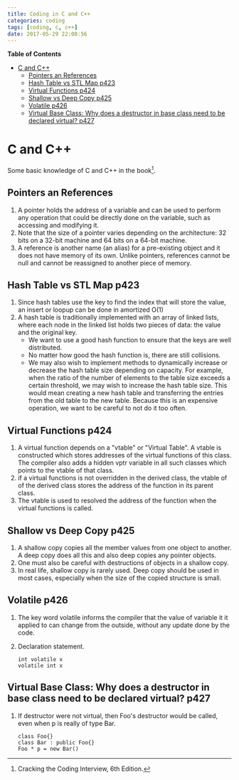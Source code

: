 ```yaml
---
title: Coding in C and C++
categories: coding
tags: [coding, c, c++]
date: 2017-05-29 22:08:56
---
```

<!-- markdown-toc start - Don't edit this section. Run M-x markdown-toc-generate-toc again -->
**Table of Contents**

- [C and C++](#c-and-c)
    - [Pointers an References](#pointers-an-references)
    - [Hash Table vs STL Map p423](#hash-table-vs-stl-map-p423)
    - [Virtual Functions p424](#virtual-functions-p424)
    - [Shallow vs Deep Copy p425](#shallow-vs-deep-copy-p425)
    - [Volatile p426](#volatile-p426)
    - [Virtual Base Class: Why does a destructor in base class need to be declared virtual? p427](#virtual-base-class-why-does-a-destructor-in-base-class-need-to-be-declared-virtual-p427)

<!-- markdown-toc end -->
<!--more-->
C and C++
=========

Some basic knowledge of C and C++ in the book[^1].

Pointers an References
----------------------

1.  A pointer holds the address of a variable and can be used to perform any operation that could be directly done on the variable, such as accessing and modifying it.
2.  Note that the size of a pointer varies depending on the architecture: 32 bits on a 32-bit machine and 64 bits on a 64-bit machine.
3.  A reference is another name (an alias) for a pre-existing object and it does not have memory of its own. Unlike pointers, references cannot be null and cannot be reassigned to another piece of memory.

Hash Table vs STL Map p423
--------------------------

1.  Since hash tables use the key to find the index that will store the value, an insert or loopup can be done in amortized O(1)
2.  A hash table is traditionally implemented with an array of linked lists, where each node in the linked list holds two pieces of data: the value and the original key.
    -   We want to use a good hash function to ensure that the keys are well distributed.
    -   No matter how good the hash function is, there are still collisions.
    -   We may also wish to implement methods to dynamically increase or decrease the hash table size depending on capacity. For example, when the ratio of the number of elements to the table size exceeds a certain threshold, we may wish to increase the hash table size. This would mean creating a new hash table and transferring the entries from the old table to the new table. Because this is an expensive operation, we want to be careful to not do it too often.

Virtual Functions p424
----------------------

1.  A virtual function depends on a "vtable" or "Virtual Table". A vtable is constructed which stores addresses of the virtual functions of this class. The compiler also adds a hidden vptr variable in all such classes which points to the vtable of that class.
2.  if a virtual functions is not overridden in the derived class, the vtable of of the derived class stores the address of the function in its parent class.
3.  The vtable is used to resolved the address of the function when the virtual functions is called.

Shallow vs Deep Copy p425
-------------------------

1.  A shallow copy copies all the member values from one object to another. A deep copy does all this and also deep copies any pointer objects.
2.  One must also be careful with destructions of objects in a shallow copy.
3.  In real life, shallow copy is rarely used. Deep copy should be used in most cases, especially when the size of the copied structure is small.

Volatile p426
-------------

1.  The key word volatile informs the compiler that the value of variable it it applied to can change from the outside, without any update done by the code.
2.  Declaration statement.

        int volatile x
        volatile int x

Virtual Base Class: Why does a destructor in base class need to be declared virtual? p427
-----------------------------------------------------------------------------------------

1.  If destructor were not virtual, then Foo's destructor would be called, even when p is really of type Bar.

        class Foo{}
        class Bar : public Foo{}
        Foo * p = new Bar()

[^1]: Cracking the Coding Interview, 6th Edition.
